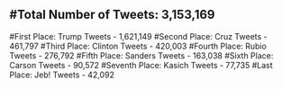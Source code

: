 #Total Number of Tweets: 3,153,169 
---
#First Place: Trump Tweets - 1,621,149
#Second Place: Cruz Tweets - 461,797
#Third Place: Clinton Tweets - 420,003
#Fourth Place: Rubio Tweets - 276,792
#Fifth Place: Sanders Tweets - 163,038
#Sixth Place: Carson Tweets - 90,572
#Seventh Place: Kasich Tweets - 77,735
#Last Place: Jeb! Tweets - 42,092
